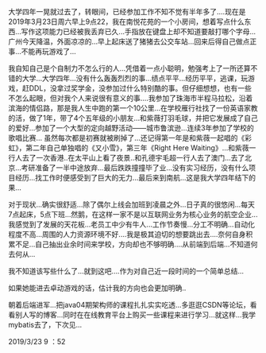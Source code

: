 大学四年一晃就过去了，转眼间，已经参加工作不知不觉有半年多了....现在是2019年3月23日周六早上9点22，我在南悦花苑的一个小房间，想着写点什么东西...写作这项能力已经被我丢弃已久...手指放在键盘上却不知道要敲打哪个字母...广州今天降温，外面凉凉的...早上起床送了猪猪去公交车站...回来后得自己做点正事...不能再玩游戏了...

我自知自己是个自制力不怎么行的人...凭借着一点小聪明，勉强考上了一所还算不错的大学...大学四年...没有什么轰轰烈烈的事...绩点平平...经历平平，逃课，玩游戏，赶DDL，没拿过奖学金，没参加过什么特别酷的事。但仔细想想，也有一些不怎么起眼，但对我个人来说很有意义的事....我参加了珠海市半程马拉松，沿着滨海的情侣路，那是我人生中跑的第一个10公里...在学校雁行社找了一份英语家教的活，做了1年，带了4个五年级的小朋友...和紫薇打羽毛球，并把它发展成了自己的爱好...参加了一个大型的定向越野活动——城市鲁滨逊...连续3年参加了学校的歌唱比赛... 虽然每次都是初赛就被刷掉了...还记得第一年是和紫薇一起唱的《彩虹》，第二年自己单独唱的《又小雪》，第三年《Right Here Waiting》...和紫薇一行人去了一次香港..在太平山上看了夜景..和孔德宇毛超一行人去了澳门...去了北京...考研准备了一半中途放弃...最后跌跌撞撞毕了业...没有实习经历，没有什么项目经历...找工作时便感受到了巨大的无力...最后来到南航...这是我大学四年结下的果...

对于现状...确实很舒适...除了偶尔上线会加班到凌晨之外...日子真的很悠闲...每天7点起床，5点下班...然鹅，在这样一家不是以互联网业务为核心业务的航空企业...我感觉到了发展的天花板...老员工中少有牛人...工作节奏慢...分工不明确...自动化程度不高...周围的人力资源环境不好....我是极其迫切的想要跳出去....奈何自身积累不足...自己抽出业余时间来学校，方向却也不够明确....从前端到后端...不知道何去何从...

我不知道该写些什么了...就到这吧....作为对自己近一段时间的一个简单总结...

如果她能进去卓动游戏的话，估计我的方向也会更加明确..

朝着后端进军...把java04期架构师的课程扎扎实实吃透...多逛逛CSDN等论坛，看看别人写的博客...同时在在线教育平台上购买一些课程来进行学习...就这样...我学mybatis去了，下次见...

2019/3/23      9 ：52